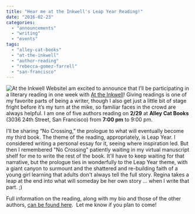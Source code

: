 ```yaml
---
title: "Hear me at the Inkwell's Leap Year Reading!"
date: "2016-02-23"
categories: 
  - "announcements"
  - "writing"
  - "events"
tags: 
  - "alley-cat-books"
  - "at-the-inkwell"
  - "author-reading"
  - "rebecca-gomez-farrell"
  - "san-francisco"
---
```


![At the Inkwell Website](images/background-twitter1.png)I am excited to announce that I’ll be participating in a literary reading in one week with [At the Inkwell](http://attheinkwell.com/about-and-news/)! Giving readings is one of my favorite parts of being a writer, though I also get just a little bit of stage fright before it’s my turn at the mike, so familiar faces in the crowd are always helpful. I am one of five authors reading on **2/29** at **Alley Cat Books** (3036 24th Street, San Francisco) from **7:00 pm** to 9:00 pm.

I’ll be sharing “No Crossing,” the prologue to what will eventually become my third book. The theme of the reading, appropriately, is Leap Year. I considered writing a personal essay for it, seeing where inspiration led. But then I remembered "No Crossing" patiently waiting in my virtual manuscript shelf for me to write the rest of the book. It'll have to keep waiting for that narrative, but the prologue ties in wonderfully to the Leap Year theme, with a giant canyon to surmount and the shattered and re-building faith of a young girl learning that adults don't always tell the full story. Regina takes a leap at the end into what will someday be her own story ... when I write that part. ;)

Full information on the reading, along with my bio and those of the other authors, [can be found here](http://attheinkwell.com/readings/leap-year-san-francisco/).  Let me know if you plan to come!
